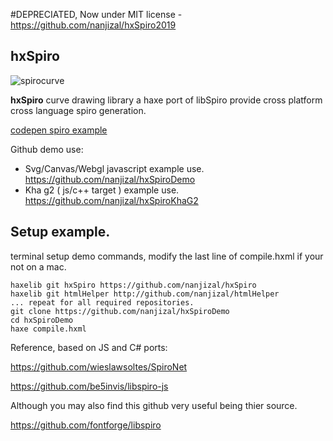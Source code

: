 #DEPRECIATED, Now under MIT license - https://github.com/nanjizal/hxSpiro2019

## hxSpiro 

![spirocurve](https://cloud.githubusercontent.com/assets/20134338/23239737/d0993c08-f960-11e6-87d6-e54d39c94fe0.png)

**hxSpiro** curve drawing library a haxe port of libSpiro provide cross platform cross language spiro generation.

[codepen spiro example](http://codepen.io/Nanjizal/pen/qReLLR)

Github demo use:
- Svg/Canvas/Webgl javascript example use. https://github.com/nanjizal/hxSpiroDemo
- Kha g2 ( js/c++ target )    example use. https://github.com/nanjizal/hxSpiroKhaG2

## Setup example.
terminal setup demo commands, modify the last line of compile.hxml if your not on a mac.
```
haxelib git hxSpiro https://github.com/nanjizal/hxSpiro
haxelib git htmlHelper http://github.com/nanjizal/htmlHelper
... repeat for all required repositories.
git clone https://github.com/nanjizal/hxSpiroDemo
cd hxSpiroDemo
haxe compile.hxml
```
Reference, based on JS and C# ports:

https://github.com/wieslawsoltes/SpiroNet

https://github.com/be5invis/libspiro-js

Although you may also find this github very useful being thier source.

https://github.com/fontforge/libspiro
